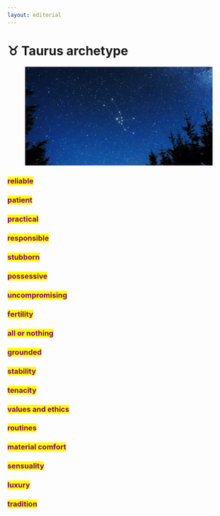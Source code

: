 ```yaml
---
layout: editorial
---
```


# ♉️ Taurus archetype

<figure><img src="../../../../../../../.gitbook/assets/Taurus-1.png" alt=""><figcaption></figcaption></figure>

### <mark style="color:purple;">reliable</mark>

### <mark style="color:purple;">patient</mark>

### <mark style="color:purple;">practical</mark>

### <mark style="color:purple;">responsible</mark>

### <mark style="color:purple;">stubborn</mark>

### <mark style="color:purple;">possessive</mark>

### <mark style="color:purple;">uncompromising</mark>

### <mark style="color:purple;">**fertility**</mark>

### <mark style="color:purple;">**a**</mark><mark style="color:purple;">ll or nothing</mark>

### <mark style="color:purple;">**grounded**</mark>

### <mark style="color:purple;">stability</mark>

### <mark style="color:purple;">tenacity</mark>

### <mark style="color:purple;">values and ethics</mark>

### <mark style="color:purple;">routines</mark>

### <mark style="color:purple;">material comfort</mark>

### <mark style="color:purple;">sensuality</mark>

### <mark style="color:purple;">luxury</mark>

### <mark style="color:purple;">tradition</mark>

